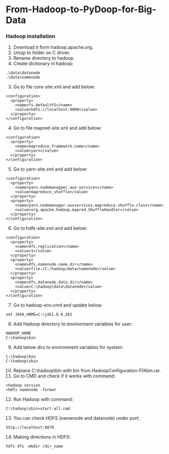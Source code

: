 # From-Hadoop-to-PyDoop-for-Big-Data
### Hadoop installation
1. Download it form hadoop.apache.org.
2. Unizp to folder on C driver.
3. Rename directory to hadoop.
4. Create dictionary in hadoop:
```
.\data\datanode
.\data\namenode
```
3. Go to file core-site.xml and add below:
```
<configuration>
  <property>
    <name>fs.defaultFS</name>
    <value>hdfs://localhost:9000</value>
  </property>
</configuration>
```
4. Go to file mapred-site.xml and add below:
```
<configuration>
  <property>
    <name>mapreduce.framework.name</name>
    <value>yarn</value>
  </property>
</configuration>
```
5. Go to yarn-site.xml and add below:
```
<configuration>
  <property>
    <name>yarn.nodemanagaer.aux-services</name>
    <value>mapreduce_shuffle</value>
  </property>
  <property>
    <name>yarn.nodemanager.auxservices.mapreduce.shuffle.class</name>
    <value>org.apache.hadoop.mapred.ShuffleHandler</value>
  </property>
</configuration>
```
6. Go to hdfs-site.xml and add below:
```
<configuration>
  <property>
    <name>dfs.replication</name>
    <value>1</value>
  </property>
  <property>
    <name>dfs.namenode.name.dir</name>
    <value>file:/C:/hadoop/data/namenode</value>
  </property>
  <property>
    <name>dfs.datanode.data.dir</name>
    <value>C:\hadoop\data\datanode</value>
  </property>
</configuration>
```
7. Go to hadoop-env.cmd and update below:
```
set JAVA_HOME=C:\jdk1.8.0_261
```
8. Add Hadoop directory to environment variables for user:
```
HADOOP_HOME
C:\hadoop\bin
```
9. Add below dirs to environment variables for system:
```
C:\hadoop\bin
C:\hadoop\sbin
```
10. Replace C:\hadoop\bin with bin from HadoopConfiguration-FIXbin.rar.
11. Go to CMD and check if it works with command:
```
>hadoop version
>hdfs namenode -format
```
12. Run Hadoop with command:
```
C:\hadoop\sbin>start-all.cmd
```
13. You can check HDFS (namenode and datanode) under port:
```
http://localhost:9870
```
14. Making directions in HDFS:
```
hdfs dfs -mkdir /dir_name
```
